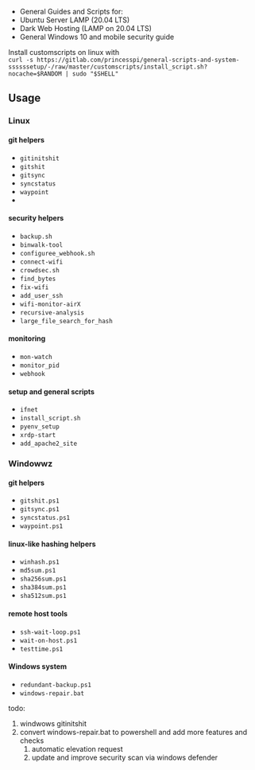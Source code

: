 * General Guides and Scripts for:
* Ubuntu Server LAMP (20.04 LTS)
* Dark Web Hosting (LAMP on 20.04 LTS)
* General Windows 10 and mobile security guide

Install customscripts on linux with  
`curl -s https://gitlab.com/princesspi/general-scripts-and-system-ssssssetup/-/raw/master/customscripts/install_script.sh?nocache=$RANDOM | sudo "$SHELL"`

## Usage
### Linux
#### git helpers
* `gitinitshit`
* `gitshit`
* `gitsync`
* `syncstatus`
* `waypoint`
* 
#### security helpers
* `backup.sh`
* `binwalk-tool`
* `configuree_webhook.sh`
* `connect-wifi`
* `crowdsec.sh`
* `find_bytes`
* `fix-wifi`
* `add_user_ssh`
* `wifi-monitor-airX`
* `recursive-analysis`
* `large_file_search_for_hash`

#### monitoring
* `mon-watch`
* `monitor_pid`
* `webhook`

#### setup and general scripts
* `ifnet`
* `install_script.sh`
* `pyenv_setup`
* `xrdp-start`
* `add_apache2_site`

### Windowwz
#### git helpers
* `gitshit.ps1`
* `gitsync.ps1`
* `syncstatus.ps1`
* `waypoint.ps1`
#### linux-like hashing helpers
* `winhash.ps1`
* `md5sum.ps1`
* `sha256sum.ps1`
* `sha384sum.ps1`
* `sha512sum.ps1`
#### remote host tools
* `ssh-wait-loop.ps1`
* `wait-on-host.ps1`
* `testtime.ps1`
#### Windows system 
* `redundant-backup.ps1`
* `windows-repair.bat`

todo:
1. windwows gitinitshit
2. convert windows-repair.bat to powershell and add more features and checks
   1. automatic elevation request
   2. update and improve security scan via windows defender